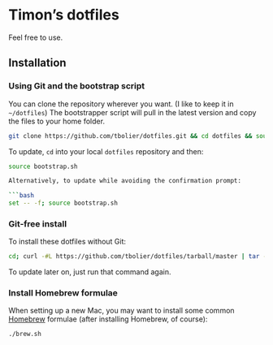 # Timon’s dotfiles

Feel free to use.

## Installation

### Using Git and the bootstrap script

You can clone the repository wherever you want. (I like to keep it in `~/dotfiles`) The bootstrapper script will pull in the latest version and copy the files to your home folder.

```bash
git clone https://github.com/tbolier/dotfiles.git && cd dotfiles && source bootstrap.sh
```

To update, `cd` into your local `dotfiles` repository and then:

```bash
source bootstrap.sh

Alternatively, to update while avoiding the confirmation prompt:

```bash
set -- -f; source bootstrap.sh
```

### Git-free install

To install these dotfiles without Git:

```bash
cd; curl -#L https://github.com/tbolier/dotfiles/tarball/master | tar -xzv --strip-components 1 --exclude={README.md,bootstrap.sh}
```

To update later on, just run that command again.

### Install Homebrew formulae

When setting up a new Mac, you may want to install some common [Homebrew](http://brew.sh/) formulae (after installing Homebrew, of course):

```bash
./brew.sh
```
